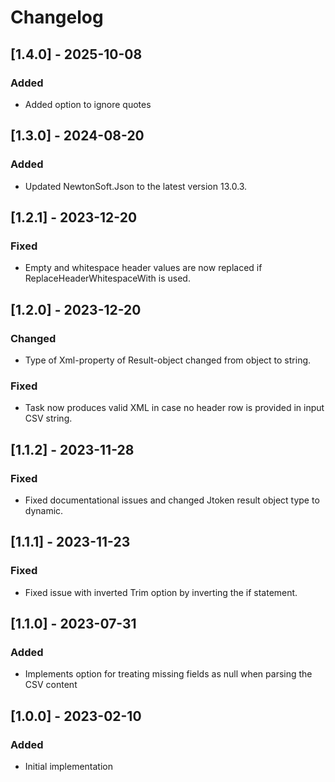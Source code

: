 # Changelog

## [1.4.0] - 2025-10-08
### Added
- Added option to ignore quotes

## [1.3.0] - 2024-08-20
### Added
- Updated NewtonSoft.Json to the latest version 13.0.3.

## [1.2.1] - 2023-12-20
### Fixed
- Empty and whitespace header values are now replaced if ReplaceHeaderWhitespaceWith is used.

## [1.2.0] - 2023-12-20
### Changed
- Type of Xml-property of Result-object changed from object to string.

### Fixed
- Task now produces valid XML in case no header row is provided in input CSV string.

## [1.1.2] - 2023-11-28
### Fixed
- Fixed documentational issues and changed Jtoken result object type to dynamic.

## [1.1.1] - 2023-11-23
### Fixed
- Fixed issue with inverted Trim option by inverting the if statement.

## [1.1.0] - 2023-07-31
### Added
- Implements option for treating missing fields as null when parsing the CSV content

## [1.0.0] - 2023-02-10
### Added
- Initial implementation
